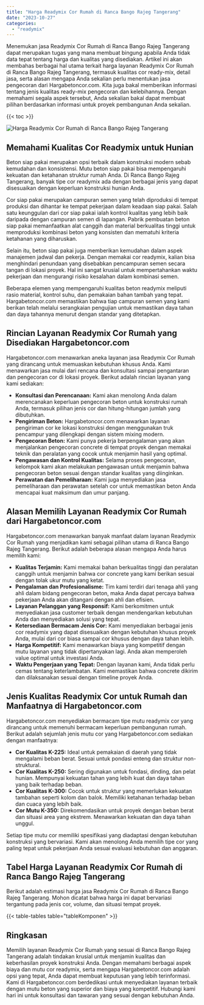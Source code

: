 ```yaml
---
title: "Harga Readymix Cor Rumah di Ranca Bango Rajeg Tangerang"
date: "2023-10-27"
categories: 
  - "readymix"
---
```



Menemukan jasa Readymix Cor Rumah di Ranca Bango Rajeg Tangerang dapat merupakan tugas yang mana membuat bingung apabila Anda tidak data tepat tentang harga dan kualitas yang disediakan. Artikel ini akan membahas berbagai hal utama terkait harga layanan Readymix Cor Rumah di Ranca Bango Rajeg Tangerang, termasuk kualitas cor ready-mix, detail jasa, serta alasan mengapa Anda sekalian perlu menentukan jasa pengecoran dari Hargabetoncor.com. Kita juga bakal memberikan informasi tentang jenis kualitas ready-mix pengecoran dan kelebihannya. Dengan memahami segala aspek tersebut, Anda sekalian bakal dapat membuat pilihan berdasarkan informasi untuk proyek pembangunan Anda sekalian.

{{< toc >}}

![Harga Readymix Cor Rumah di Ranca Bango Rajeg Tangerang](https://hargareadymixid.github.io/hbc/readymix-hbc%20(11).png)

## Memahami Kualitas Cor Readymix untuk Hunian

Beton siap pakai merupakan opsi terbaik dalam konstruksi modern sebab kemudahan dan konsistensi. Mutu beton siap pakai bisa mempengaruhi kekuatan dan ketahanan struktur rumah Anda. Di Ranca Bango Rajeg Tangerang, banyak tipe cor readymix ada dengan berbagai jenis yang dapat disesuaikan dengan keperluan konstruksi hunian Anda.

Cor siap pakai merupakan campuran semen yang telah diproduksi di tempat produksi dan dihantar ke tempat pekerjaan dalam keadaan siap pakai. Salah satu keunggulan dari cor siap pakai ialah kontrol kualitas yang lebih baik daripada dengan campuran semen di lapangan. Pabrik pembuatan beton siap pakai memanfaatkan alat canggih dan material berkualitas tinggi untuk memproduksi kombinasi beton yang konsisten dan mematuhi kriteria ketahanan yang diharuskan.

Selain itu, beton siap pakai juga memberikan kemudahan dalam aspek manajemen jadwal dan pekerja. Dengan memakai cor readymix, kalian bisa menghindari penundaan yang disebabkan pencampuran semen secara tangan di lokasi proyek. Hal ini sangat krusial untuk mempertahankan waktu pekerjaan dan mengurangi risiko kesalahan dalam kombinasi semen.

Beberapa elemen yang mempengaruhi kualitas beton readymix meliputi rasio material, kontrol suhu, dan pemakaian bahan tambah yang tepat. Hargabetoncor.com memastikan bahwa tiap campuran semen yang kami berikan telah melalui serangkaian pengujian untuk memastikan daya tahan dan daya tahannya menurut dengan standar yang ditetapkan.

## Rincian Layanan Readymix Cor Rumah yang Disediakan Hargabetoncor.com

Hargabetoncor.com menawarkan aneka layanan jasa Readymix Cor Rumah yang dirancang untuk memuaskan kebutuhan khusus Anda. Kami menawarkan jasa mulai dari rencana dan konsultasi sampai pengantaran dan pengecoran cor di lokasi proyek. Berikut adalah rincian layanan yang kami sediakan:

- **Konsultasi dan Perencanaan:** Kami akan menolong Anda dalam merencanakan keperluan pengecoran beton untuk konstruksi rumah Anda, termasuk pilihan jenis cor dan hitung-hitungan jumlah yang dibutuhkan.
- **Pengiriman Beton:** Hargabetoncor.com menawarkan layanan pengiriman cor ke lokasi konstruksi dengan menggunakan truk pencampur yang dilengkapi dengan sistem mixing modern.
- **Pengecoran Beton:** Kami punya pekerja berpengalaman yang akan menjalankan pengecoran concrete di tempat proyek dengan memakai teknik dan peralatan yang cocok untuk menjamin hasil yang optimal.
- **Pengawasan dan Kontrol Kualitas:** Selama proses pengecoran, kelompok kami akan melakukan pengawasan untuk menjamin bahwa pengecoran beton sesuai dengan standar kualitas yang diinginkan.
- **Perawatan dan Pemeliharaan:** Kami juga menyediakan jasa pemeliharaan dan perawatan setelah cor untuk memastikan beton Anda mencapai kuat maksimum dan umur panjang.

## Alasan Memilih Layanan Readymix Cor Rumah dari Hargabetoncor.com

Hargabetoncor.com menawarkan banyak manfaat dalam layanan Readymix Cor Rumah yang menjadikan kami sebagai pilihan utama di Ranca Bango Rajeg Tangerang. Berikut adalah beberapa alasan mengapa Anda harus memilih kami:

- **Kualitas Terjamin:** Kami memakai bahan berkualitas tinggi dan peralatan canggih untuk menjamin bahwa cor concrete yang kami berikan sesuai dengan tolak ukur mutu yang ketat.
- **Pengalaman dan Profesionalisme:** Tim kami terdiri dari tenaga ahli yang ahli dalam bidang pengecoran beton, maka Anda dapat percaya bahwa pekerjaan Anda akan ditangani dengan ahli dan efisien.
- **Layanan Pelanggan yang Responsif:** Kami berkomitmen untuk menyediakan jasa customer terbaik dengan mendengarkan kebutuhan Anda dan menyediakan solusi yang tepat.
- **Ketersediaan Bermacam Jenis Cor:** Kami menyediakan berbagai jenis cor readymix yang dapat disesuaikan dengan kebutuhan khusus proyek Anda, mulai dari cor biasa sampai cor khusus dengan daya tahan lebih.
- **Harga Kompetitif:** Kami menawarkan biaya yang kompetitif dengan mutu layanan yang tidak dipertanyakan lagi. Anda akan memperoleh value optimal untuk investasi Anda.
- **Waktu Pengerjaan yang Tepat:** Dengan layanan kami, Anda tidak perlu cemas tentang keterlambatan. Kami memastikan bahwa concrete dikirim dan dilaksanakan sesuai dengan timeline proyek Anda.

## Jenis Kualitas Readymix Cor untuk Rumah dan Manfaatnya di Hargabetoncor.com

Hargabetoncor.com menyediakan bermacam tipe mutu readymix cor yang dirancang untuk memenuhi bermacam keperluan pembangunan rumah. Berikut adalah sejumlah jenis mutu cor yang Hargabetoncor.com sediakan dengan manfaatnya:

- **Cor Kualitas K-225:** Ideal untuk pemakaian di daerah yang tidak mengalami beban berat. Sesuai untuk pondasi enteng dan struktur non-struktural.
- **Cor Kualitas K-250:** Sering digunakan untuk fondasi, dinding, dan pelat hunian. Mempunyai kekuatan tahan yang lebih kuat dan daya tahan yang baik terhadap beban.
- **Cor Kualitas K-300:** Cocok untuk struktur yang memerlukan kekuatan tambahan seperti kolom dan balok. Memiliki ketahanan terhadap beban dan cuaca yang lebih baik.
- **Cor Mutu K-350:** Direkomendasikan untuk proyek dengan beban berat dan situasi area yang ekstrem. Menawarkan kekuatan dan daya tahan unggul.

Setiap tipe mutu cor memiliki spesifikasi yang diadaptasi dengan kebutuhan konstruksi yang bervariasi. Kami akan menolong Anda memilih tipe cor yang paling tepat untuk pekerjaan Anda sesuai evaluasi kebutuhan dan anggaran.

## Tabel Harga Layanan Readymix Cor Rumah di Ranca Bango Rajeg Tangerang

Berikut adalah estimasi harga jasa Readymix Cor Rumah di Ranca Bango Rajeg Tangerang. Mohon dicatat bahwa harga ini dapat bervariasi tergantung pada jenis cor, volume, dan situasi tempat proyek.

{{< table-tables table="tableKomponen" >}}

## Ringkasan

Memilih layanan Readymix Cor Rumah yang sesuai di Ranca Bango Rajeg Tangerang adalah tindakan krusial untuk menjamin kualitas dan keberhasilan proyek konstruksi Anda. Dengan memahami berbagai aspek biaya dan mutu cor readymix, serta mengapa Hargabetoncor.com adalah opsi yang tepat, Anda dapat membuat keputusan yang lebih terinformasi. Kami di Hargabetoncor.com berdedikasi untuk menyediakan layanan terbaik dengan mutu beton yang superior dan biaya yang kompetitif. Hubungi kami hari ini untuk konsultasi dan tawaran yang sesuai dengan kebutuhan Anda.
